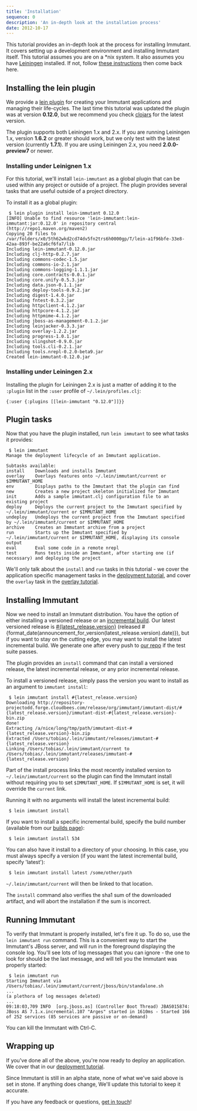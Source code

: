 ```yaml
---
title: 'Installation'
sequence: 0
description: 'An in-depth look at the installation process'
date: 2012-10-17
---
```


This tutorial provides an in-depth look at the process for installing Immutant.
It covers setting up a development environment and installing
Immutant itself. This tutorial assumes you are on a *nix system. It also assumes you have 
[Leiningen] installed. If not, follow [these instructions] then come back here.

## Installing the lein plugin

We provide a [lein plugin] for creating your Immutant applications and 
managing their life-cycles. The last time this tutorial was updated the plugin was
at version **0.12.0**, but we recommend you check [clojars] for the latest version.

The plugin supports both Leiningen 1.x and 2.x. If you are running Leiningen 1.x, version
**1.6.2** or greater should work, but we only test with the latest version (currently **1.7.1**).
If you are using Leiningen 2.x, you need **2.0.0-preview7** or newer.

### Installing under Leinignen 1.x

For this tutorial, we'll install `lein-immutant` as a global plugin that can be used within
any project or outside of a project. The plugin provides several tasks that are useful outside
of a project directory.

To install it as a global plugin:

     $ lein plugin install lein-immutant 0.12.0
    [INFO] Unable to find resource 'lein-immutant:lein-immutant:jar:0.12.0' in repository central (http://repo1.maven.org/maven2)
    Copying 20 files to /var/folders/x0/5th62wkd2cd74dv5fn2trs6h0000gp/T/lein-a1f96bfe-33e8-42aa-893f-be22a6cf6fa7/lib
    Including lein-immutant-0.12.0.jar
    Including clj-http-0.2.7.jar
    Including commons-codec-1.5.jar
    Including commons-io-2.1.jar
    Including commons-logging-1.1.1.jar
    Including core.contracts-0.0.1.jar
    Including core.unify-0.5.3.jar
    Including data.json-0.1.1.jar
    Including deploy-tools-0.9.2.jar
    Including digest-1.4.0.jar
    Including fntest-0.3.2.jar
    Including httpclient-4.1.2.jar
    Including httpcore-4.1.2.jar
    Including httpmime-4.1.2.jar
    Including jboss-as-management-0.1.2.jar
    Including leinjacker-0.3.3.jar
    Including overlay-1.2.2.jar
    Including progress-1.0.1.jar
    Including slingshot-0.9.0.jar
    Including tools.cli-0.2.1.jar
    Including tools.nrepl-0.2.0-beta9.jar
    Created lein-immutant-0.12.0.jar

### Installing under Leiningen 2.x

Installing the plugin for Leiningen 2.x is just a matter of adding it to the
`:plugin` list in the `:user` profile of `~/.lein/profiles.clj`:

    {:user {:plugins [[lein-immutant "0.12.0"]]}}
    

## Plugin tasks

Now that you have the plugin installed, run `lein immutant` to see what tasks it provides:

     $ lein immutant
    Manage the deployment lifecycle of an Immutant application.

    Subtasks available:
    install    Downloads and installs Immutant
    overlay    Overlays features onto ~/.lein/immutant/current or $IMMUTANT_HOME
    env        Displays paths to the Immutant that the plugin can find
    new        Creates a new project skeleton initialized for Immutant
    init       Adds a sample immutant.clj configuration file to an existing project
    deploy     Deploys the current project to the Immutant specified by ~/.lein/immutant/current or $IMMUTANT_HOME
    undeploy   Undeploys the current project from the Immutant specified by ~/.lein/immutant/current or $IMMUTANT_HOME
    archive    Creates an Immutant archive from a project
    run        Starts up the Immutant specified by ~/.lein/immutant/current or $IMMUTANT_HOME, displaying its console output
    eval       Eval some code in a remote nrepl
    test       Runs tests inside an Immutant, after starting one (if necessary) and deploying the project

We'll only talk about the `install` and `run` tasks in this tutorial -
we cover the application specific management tasks in the [deployment tutorial], 
and cover the `overlay` task in the [overlay tutorial].

## Installing Immutant

Now we need to install an Immutant distribution. You have the option of either 
installing a versioned release or an [incremental build]. Our latest versioned release
is [#{latest_release.version}](#{announcement_for_version(latest_release.version)})
(released #{format_date(announcement_for_version(latest_release.version).date)}), but if
you want to stay on the cutting edge, you may want to install the latest incremental
build. We generate one after every push to [our repo] if the test suite passes.

The plugin provides an `install` command that can install a versioned release,
the latest incremental release, or any prior incremental release.

To install a versioned release, simply pass the version you want to install
as an argument to `immutant install`:

     $ lein immutant install #{latest_release.version}
    Downloading http://repository-projectodd.forge.cloudbees.com/release/org/immutant/immutant-dist/#{latest_release.version}/immutant-dist-#{latest_release.version}-bin.zip
    done!                                                                           
    Extracting /a/nice/long/tmp/path/immutant-dist-#{latest_release.version}-bin.zip
    Extracted /Users/tobias/.lein/immutant/releases/immutant-#{latest_release.version}
    Linking /Users/tobias/.lein/immutant/current to /Users/tobias/.lein/immutant/releases/immutant-#{latest_release.version}

Part of the install process links the most recently installed version to 
`~/.lein/immutant/current` so the plugin can find the Immutant install without
requiring you to set `$IMMUTANT_HOME`. If `$IMMUTANT_HOME` is set, it will
override the `current` link. 

Running it with no arguments will install the latest incremental build:

     $ lein immutant install 
     
If you want to install a specific incremental build, specify the build number
(available from our [builds page][incremental build]):

     $ lein immutant install 534
    
You can also have it install to a directory of your choosing. In this case, you must
always specify a version (if you want the latest incremental build, specify 
'latest'):

     $ lein immutant install latest /some/other/path
    
`~/.lein/immutant/current` will then be linked to that location.

The `install` command also verifies the sha1 sum of the downloaded artifact, and
will abort the installation if the sum is incorrect.

## Running Immutant

To verify that Immutant is properly installed, let's fire it up. To do so, 
use the `lein immutant run` command. This is a convenient way to start the Immutant's 
JBoss server, and will run in the foreground displaying the console log. 
You'll see lots of log messages that you can ignore - the
one to look for should be the last message, and will tell you the Immutant was properly
started:

     $ lein immutant run
    Starting Immutant via /Users/tobias/.lein/immutant/current/jboss/bin/standalone.sh
    ...
    (a plethora of log messages deleted)
    ...
    09:18:03,709 INFO  [org.jboss.as] (Controller Boot Thread) JBAS015874: JBoss AS 7.1.x.incremental.107 "Arges" started in 1610ms - Started 166 of 252 services (85 services are passive or on-demand)
    
You can kill the Immutant with Ctrl-C.

## Wrapping up

If you've done all of the above, you're now ready to deploy an application. We
cover that in our [deployment tutorial]. 

Since Immutant is still in an alpha state, none of what we've
said above is set in stone. If anything does change, We'll update this tutorial
to keep it accurate. 

If you have any feedback or questions, [get in touch]! 

[Leiningen]: https://github.com/technomancy/leiningen
[these instructions]: https://github.com/technomancy/leiningen#readme
[lein plugin]: https://github.com/immutant/lein-immutant/
[clojars]: http://clojars.org/lein-immutant
[incremental build]: /builds
[our repo]: https://github.com/immutant/immutant
[latest incremental build]: http://immutant.org/builds/immutant-dist-bin.zip
[deployment tutorial]: ../deploying/
[overlay tutorial]: ../overlay/
[get in touch]: /community

